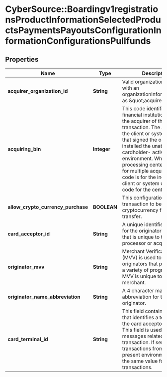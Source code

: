 # CyberSource::Boardingv1registrationsProductInformationSelectedProductsPaymentsPayoutsConfigurationInformationConfigurationsPullfunds

## Properties
Name | Type | Description | Notes
------------ | ------------- | ------------- | -------------
**acquirer_organization_id** | **String** | Valid organization in OMS with an organizationInformation.type as \&quot;acquirer\&quot;. | [optional] 
**acquiring_bin** | **Integer** | This code identifies the financial institution acting as the acquirer of this transaction. The acquirer is the client or system user that signed the originator or installed the unattended cardholder- activated environment. When a processing center operates for multiple acquirers, this code is for the individual client or system user, not a code for the center. | 
**allow_crypto_currency_purchase** | **BOOLEAN** | This configuration allows a transaction to be flagged for cryptocurrency funds transfer. | [optional] 
**card_acceptor_id** | **String** | A unique identifier number for the originator of transfers that is unique to the processor or acquirer. | 
**originator_mvv** | **String** | Merchant Verification Value (MVV) is used to identify originators that participate in a variety of programs. The MVV is unique to the merchant. | [optional] 
**originator_name_abbreviation** | **String** | A 4 character max name abbreviation for the originator. | [optional] 
**card_terminal_id** | **String** | This field contains a code that identifies a terminal at the card acceptor location. This field is used in all messages related to a transaction. If sending transactions from a card not present environment, use the same value for all transactions. | 


